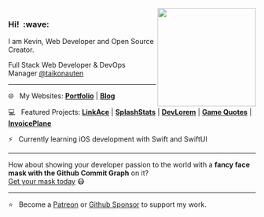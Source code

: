 <img src="https://kovah.de/kvh_social_1200x630.jpg" align="right" width="200">
<h3>Hi! &nbsp;:wave:</h3>

I am Kevin, Web Developer and Open Source Creator.
  
Full Stack Web Developer & DevOps Manager [@taikonauten](https://github.com/taikonauten)

---

:globe_with_meridians:&nbsp;&nbsp; My Websites: [**Portfolio**](https://kovah.de/) | [**Blog**](https://blog.kovah.de/en/)

:computer:&nbsp;&nbsp; Featured Projects: [**LinkAce**](https://www.linkace.org/) | [**SplashStats**](https://splashstats.space/) | [**DevLorem**](https://github.com/Kovah/DevLorem) | [**Game Quotes**](https://game-quotes.com/) | [**InvoicePlane**](https://invoiceplane.com/)

:zap:&nbsp;&nbsp; Currently learning iOS development with Swift and SwiftUI 

---

How about showing your developer passion to the world with a **fancy face mask with the Github Commit Graph** on it?  
[Get your mask today](https://www.redbubble.com/shop/ap/55468616?ref=studio-promote) :mask:

---

:star:&nbsp;&nbsp; Become a [Patreon](https://www.patreon.com/Kovah) or [Github Sponsor](https://github.com/sponsors/Kovah) to support my work.

